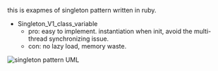 this is exapmes of singleton pattern written in ruby.
* Singleton_V1_class_variable 
    - pro: easy to implement. instantiation when init, avoid the multi-thread synchronizing issue.
    - con: no lazy load, memory waste.





![singleton pattern UML](https://github.com/WuChenxu/Ruby/blob/master/HeadFirstDesignPattern/SingletonPattern/singleton_pattern.svg)